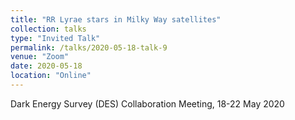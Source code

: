 ```yaml
---
title: "RR Lyrae stars in Milky Way satellites"
collection: talks
type: "Invited Talk"
permalink: /talks/2020-05-18-talk-9
venue: "Zoom"
date: 2020-05-18
location: "Online"
---
```


Dark Energy Survey (DES) Collaboration Meeting, 18-22 May 2020
